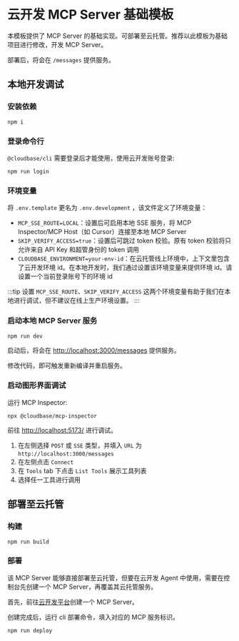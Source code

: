 # 云开发 MCP Server 基础模板

本模板提供了 MCP Server 的基础实现。可部署至云托管。推荐以此模板为基础项目进行修改，开发 MCP Server。

部署后，将会在 `/messages` 提供服务。

## 本地开发调试

### 安装依赖

```shell
npm i
```

### 登录命令行

`@cloudbase/cli` 需要登录后才能使用，使用云开发账号登录:

```shell
npm run login
```

### 环境变量

将 `.env.template` 更名为 `.env.development` ，该文件定义了环境变量：

- `MCP_SSE_ROUTE=LOCAL`：设置后可启用本地 SSE 服务，将 MCP Inspector/MCP Host（如 Cursor）连接至本地 MCP Server
- `SKIP_VERIFY_ACCESS=true`：设置后可跳过 token 校验。原有 token 校验将只允许来自 API Key 和超管身份的 token 调用
- `CLOUDBASE_ENVIRONMENT=your-env-id`：在云托管线上环境中，上下文里包含了云开发环境 id。在本地开发时，我们通过设置该环境变量来提供环境 id。请设置一个当前登录账号下的环境 id

:::tip
设置 `MCP_SSE_ROUTE`、`SKIP_VERIFY_ACCESS` 这两个环境变量有助于我们在本地进行调试，但不建议在线上生产环境设置。
:::

### 启动本地 MCP Server 服务

```shell
npm run dev
```

启动后，将会在 <http://localhost:3000/messages> 提供服务。

修改代码，即可触发重新编译并重启服务。

### 启动图形界面调试

运行 MCP Inspector:

```shell
npx @cloudbase/mcp-inspector
```

前往 <http://localhost:5173/> 进行调试。

1. 在左侧选择 `POST` 或 `SSE` 类型，并填入 `URL` 为 `http://localhost:3000/messages`
2. 在左侧点击 `Connect`
3. 在 `Tools` tab 下点击 `List Tools` 展示工具列表
4. 选择任一工具进行调用

## 部署至云托管

### 构建

```shell
npm run build
```

### 部署

该 MCP Server 能够直接部署至云托管，但要在云开发 Agent 中使用，需要在控制台先创建一个 MCP Server，再覆盖其云托管服务。

首先，前往[云开发平台](https://tcb.cloud.tencent.com/dev#/ai?tab=mcp)创建一个 MCP Server。

创建完成后，运行 cli 部署命令，填入对应的 MCP 服务标识。

```shell
npm run deploy
```

